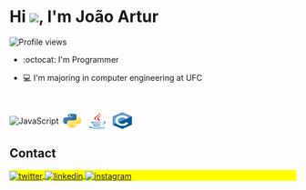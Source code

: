 <h1 align="left">Hi <img src="https://raw.githubusercontent.com/kaueMarques/kaueMarques/master/hi.gif" height="30px">, I'm João Artur</h1>
<p align="left"> <img src="https://komarev.com/ghpvc/?username=JoaoArturs&color=yellow" alt="Profile views" /> </p>

- :octocat: I'm Programmer

- :computer: I'm majoring in computer engineering at UFC
##
<div style="display: inline_block"><br>
<img align="center" alt="JavaScript" height="30" width="40" src="https://cdn.jsdelivr.net/gh/devicons/devicon/icons/javascript/javascript-original.svg" />
<img align="center" alt="Python" height="30" width="40" src="https://raw.githubusercontent.com/devicons/devicon/master/icons/python/python-original.svg">
<img align="center" alt="Java" height="30" width="40" src="https://raw.githubusercontent.com/devicons/devicon/master/icons/java/java-original.svg">
<img align="center" alt="C" height="30" width="40" src="https://raw.githubusercontent.com/devicons/devicon/master/icons/c/c-original.svg">
</div>

## Contact

<p align="left" style="background:yellow">
<a href="https://twitter.com/Jaor2_" target="_blank">
  <img align="center" src="https://img.shields.io/badge/-JoaoArturs-05122A?style=flat&logo=twitter" alt="twitter"/>  
</a>
<a href="https://www.linkedin.com/in/joão-artur-492a501ab/" target="_blank">
  <img align="center" src="https://img.shields.io/badge/-JoaoArturs-05122A?style=flat&logo=linkedin" alt="linkedin"/>
</a>
<a href="https://www.instagram.com/joaoartur12__/" target="_blank">
 <img align="center" src="https://img.shields.io/badge/-JoaoArturs-05122A?style=flat&logo=instagram" alt="instagram"/>

</p>


<!--
